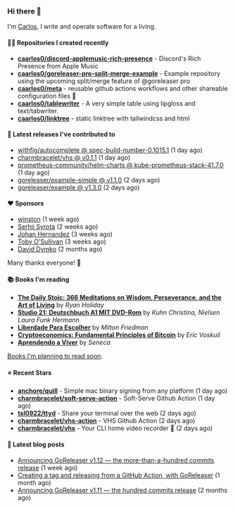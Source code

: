 ### Hi there 👋

I'm [Carlos](https://caarlos0.dev), I write and operate software for a living.

#### 👨‍💻 Repositories I created recently
- **[caarlos0/discord-applemusic-rich-presence](https://github.com/caarlos0/discord-applemusic-rich-presence)** - Discord&#39;s Rich Presence from Apple Music
- **[caarlos0/goreleaser-pro-split-merge-example](https://github.com/caarlos0/goreleaser-pro-split-merge-example)** - Example repository using the upcoming split/merge feature of @goreleaser pro
- **[caarlos0/meta](https://github.com/caarlos0/meta)** - reusable github actions workflows and other shareable configuration files 🫥
- **[caarlos0/tablewriter](https://github.com/caarlos0/tablewriter)** - A very simple table using lipgloss and text/tabwriter.
- **[caarlos0/linktree](https://github.com/caarlos0/linktree)** - static linktree with tailwindcss and html

#### 🚀 Latest releases I've contributed to


- [withfig/autocomplete @ spec-build-number-0.1015.1](https://github.com/withfig/autocomplete/releases/tag/spec-build-number-0.1015.1) (1 day ago)
- [charmbracelet/vhs @ v0.1.1](https://github.com/charmbracelet/vhs/releases/tag/v0.1.1) (1 day ago)
- [prometheus-community/helm-charts @ kube-prometheus-stack-41.7.0](https://github.com/prometheus-community/helm-charts/releases/tag/kube-prometheus-stack-41.7.0) (1 day ago)
- [goreleaser/example-simple @ v1.1.0](https://github.com/goreleaser/example-simple/releases/tag/v1.1.0) (2 days ago)
- [goreleaser/example @ v1.3.0](https://github.com/goreleaser/example/releases/tag/v1.3.0) (2 days ago)

#### ❤️ Sponsors
- [winston](https://github.com/nekowinston) (1 week ago)
- [Serhii Syrota](https://github.com/ssyrota) (2 weeks ago)
- [Johan Hernandez](https://github.com/bithavoc) (3 weeks ago)
- [Toby O&#39;Sullivan](https://github.com/tobywan) (3 weeks ago)
- [David Dymko](https://github.com/ddymko) (2 months ago)

Many thanks everyone! 🙏

#### 📚 Books I'm reading
- **[The Daily Stoic: 366 Meditations on Wisdom, Perseverance, and the Art of Living](https://www.goodreads.com/book/show/29093292-the-daily-stoic)** by _Ryan Holiday_
- **[Studio 21: Deutschbuch A1 MIT DVD-Rom](https://www.goodreads.com/book/show/25495148-studio-21)** by _Kuhn Christina, Nielsen Laura Funk Hermann_
- **[Liberdade Para Escolher](https://www.goodreads.com/book/show/17238591-liberdade-para-escolher)** by _Milton Friedman_
- **[Cryptoeconomics: Fundamental Principles of Bitcoin](https://www.goodreads.com/book/show/56919322-cryptoeconomics)** by _Eric Voskuil_
- **[Aprendendo a Viver](https://www.goodreads.com/book/show/28219486-aprendendo-a-viver)** by _Seneca_

[Books I'm planning to read soon](https://www.amazon.com.br/hz/wishlist/ls/EB8P7VS717SV).

#### ⭐ Recent Stars


- **[anchore/quill](https://github.com/anchore/quill)** - Simple mac binary signing from any platform (1 day ago)
- **[charmbracelet/soft-serve-action](https://github.com/charmbracelet/soft-serve-action)** - Soft-Serve Github Action (1 day ago)
- **[tsl0922/ttyd](https://github.com/tsl0922/ttyd)** - Share your terminal over the web (2 days ago)
- **[charmbracelet/vhs-action](https://github.com/charmbracelet/vhs-action)** - VHS Github Action (2 days ago)
- **[charmbracelet/vhs](https://github.com/charmbracelet/vhs)** - Your CLI home video recorder 📼 (2 days ago)

#### 📄 Latest blog posts
- [Announcing GoReleaser v1.12 — the more-than-a-hundred commits release](https://carlosbecker.com/posts/goreleaser-v1.12/) (1 week ago)
- [Creating a tag and releasing from a GitHub Action, with GoReleaser](https://carlosbecker.com/posts/goreleaser-create-tag-action/) (1 month ago)
- [Announcing GoReleaser v1.11 — the hundred commits release](https://carlosbecker.com/posts/goreleaser-v1.11/) (2 months ago)
